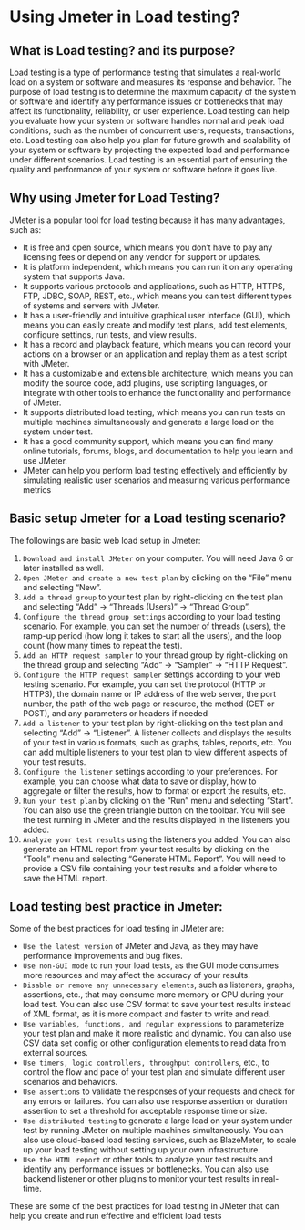 # Using Jmeter in Load testing?

## What is Load testing? and its purpose?
Load testing is a type of performance testing that simulates a real-world load on a system or software and measures its response and behavior. 
The purpose of load testing is to determine the maximum capacity of the system or software and identify any performance issues or bottlenecks that may affect its functionality, reliability, or user experience. 
Load testing can help you evaluate how your system or software handles normal and peak load conditions, such as the number of concurrent users, requests, transactions, etc. 
Load testing can also help you plan for future growth and scalability of your system or software by projecting the expected load and performance under different scenarios. 
Load testing is an essential part of ensuring the quality and performance of your system or software before it goes live.

## Why using Jmeter for Load Testing?

JMeter is a popular tool for load testing because it has many advantages, such as:

- It is free and open source, which means you don’t have to pay any licensing fees or depend on any vendor for support or updates.
- It is platform independent, which means you can run it on any operating system that supports Java.
- It supports various protocols and applications, such as HTTP, HTTPS, FTP, JDBC, SOAP, REST, etc., which means you can test different types of systems and servers with JMeter.
- It has a user-friendly and intuitive graphical user interface (GUI), which means you can easily create and modify test plans, add test elements, configure settings, run tests, and view results.
- It has a record and playback feature, which means you can record your actions on a browser or an application and replay them as a test script with JMeter.
- It has a customizable and extensible architecture, which means you can modify the source code, add plugins, use scripting languages, or integrate with other tools to enhance the functionality and performance of JMeter.
- It supports distributed load testing, which means you can run tests on multiple machines simultaneously and generate a large load on the system under test.
- It has a good community support, which means you can find many online tutorials, forums, blogs, and documentation to help you learn and use JMeter.
- JMeter can help you perform load testing effectively and efficiently by simulating realistic user scenarios and measuring various performance metrics

## Basic setup Jmeter for a Load testing scenario?

The followings are basic web load setup in Jmeter:

1. `Download and install JMeter` on your computer. You will need Java 6 or later installed as well.
2. `Open JMeter and create a new test plan` by clicking on the “File” menu and selecting “New”.
3. `Add a thread group` to your test plan by right-clicking on the test plan and selecting “Add” -> “Threads (Users)” -> “Thread Group”. 
4. `Configure the thread group settings` according to your load testing scenario. 
For example, you can set the number of threads (users), the ramp-up period (how long it takes to start all the users), and the loop count (how many times to repeat the test).
5. `Add an HTTP request sampler` to your thread group by right-clicking on the thread group and selecting “Add” -> “Sampler” -> “HTTP Request”. 
6. `Configure the HTTP request sampler` settings according to your web testing scenario. 
For example, you can set the protocol (HTTP or HTTPS), the domain name or IP address of the web server, the port number, the path of the web page or resource, the method (GET or POST), and any parameters or headers if needed
7. `Add a listener` to your test plan by right-clicking on the test plan and selecting “Add” -> “Listener”. 
A listener collects and displays the results of your test in various formats, such as graphs, tables, reports, etc. 
You can add multiple listeners to your test plan to view different aspects of your test results.
8. `Configure the listener` settings according to your preferences. 
For example, you can choose what data to save or display, how to aggregate or filter the results, how to format or export the results, etc.
9. `Run your test plan` by clicking on the “Run” menu and selecting “Start”. 
You can also use the green triangle button on the toolbar. 
You will see the test running in JMeter and the results displayed in the listeners you added.
10. `Analyze your test results` using the listeners you added. 
You can also generate an HTML report from your test results by clicking on the “Tools” menu and selecting “Generate HTML Report”. 
You will need to provide a CSV file containing your test results and a folder where to save the HTML report.

## Load testing best practice in Jmeter:

Some of the best practices for load testing in JMeter are:

- `Use the latest version` of JMeter and Java, as they may have performance improvements and bug fixes.
- `Use non-GUI mode` to run your load tests, as the GUI mode consumes more resources and may affect the accuracy of your results.
- `Disable or remove any unnecessary elements`, such as listeners, graphs, assertions, etc., that may consume more memory or CPU during your load test. 
You can also use CSV format to save your test results instead of XML format, as it is more compact and faster to write and read.
- `Use variables, functions, and regular expressions` to parameterize your test plan and make it more realistic and dynamic. 
You can also use CSV data set config or other configuration elements to read data from external sources.
- `Use timers, logic controllers, throughput controllers`, etc., to control the flow and pace of your test plan and simulate different user scenarios and behaviors.
- `Use assertions` to validate the responses of your requests and check for any errors or failures. 
You can also use response assertion or duration assertion to set a threshold for acceptable response time or size.
- `Use distributed testing` to generate a large load on your system under test by running JMeter on multiple machines simultaneously. 
You can also use cloud-based load testing services, such as BlazeMeter, to scale up your load testing without setting up your own infrastructure.
- `Use the HTML report` or other tools to analyze your test results and identify any performance issues or bottlenecks. 
You can also use backend listener or other plugins to monitor your test results in real-time.

These are some of the best practices for load testing in JMeter that can help you create and run effective and efficient load tests
